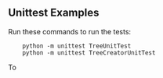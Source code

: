 ## Unittest Examples

Run these commands to run the tests:
```
	python -m unittest TreeUnitTest
	python -m unittest TreeCreatorUnitTest
```

To
